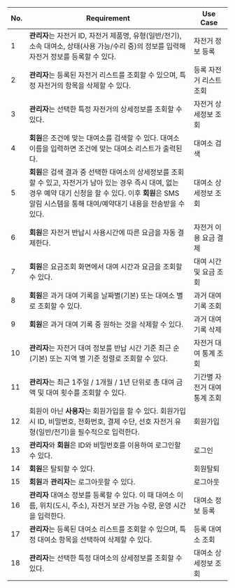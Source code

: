 | No. | Requirement                                                                                                                                                                                                                | Use Case                |
| --- | -------------------------------------------------------------------------------------------------------------------------------------------------------------------------------------------------------------------------- | ----------------------- |
| 1   | **관리자**는 자전거 ID, 자전거 제품명, 유형(일반/전기), 소속 대여소, 상태(사용 가능/수리 중)의 정보를 입력해 자전거 정보를 등록할 수 있다.                                                                                 | 자전거 정보 등록        |
| 2   | **관리자**는 등록된 자전거 리스트를 조회할 수 있으며, 특정 자전거의 항목을 삭제할 수 있다.                                                                                                                                 | 등록 자전거 리스트 조회 |
| 3   | **관리자**는 선택한 특정 자전거의 상세정보를 조회할 수 있다.                                                                                                                                                               | 자전거 상세정보 조회    |
| 4   | **회원**은 조건에 맞는 대여소를 검색할 수 있다. 대여소 이름을 입력하면 조건에 맞는 대여소 리스트가 출력된다.                                                                                                               | 대여소 검색             |
| 5   | **회원**은 검색 결과 중 선택한 대여소의 상세정보를 조회할 수 있고, 자전거가 남아 있는 경우 즉시 대여, 없는 경우 예약 대기 신청을 할 수 있다. 이후 **회원**은 SMS 알림 시스템을 통해 대여/예약대기 내용을 전송받을 수 있다. | 대여소 상세정보 조회    |
| 6   | **회원**은 자전거 반납시 사용시간에 따른 요금을 자동 결제한다. | 자전거 이용 요금 결제    |
| 7   | **회원**은 요금조회 화면에서 대여 시간과 요금을 조회할 수 있다. | 대여 시간 및 요금 조회  |
| 8   | **회원**은 과거 대여 기록을 날짜별(기본) 또는 대여소 별로 조회할 수 있다.  | 과거 대여 기록 조회  |
| 9   | **회원**은 과거 대여 기록 중 원하는 것을 삭제할 수 있다.  | 과거 대여 기록 삭제  |
| 10   | **관리자**는 자전거 대여 정보를 반납 시간 기준 최근 순 (기본) 또는 지역 별 기준 정렬로 조회할 수 있다. | 자전거 대여 통계 조회  |
| 11   | **관리자**는 최근 1주일 / 1개월 / 1년 단위로 총 대여 금액 및 대여 횟수를 조회할 수 있다. | 기간별 자전거 대여 통계 조회  |
| 12   | 회원이 아닌 **사용자**는 회원가입을 할 수 있다. 회원가입시 ID, 비밀번호, 전화번호, 결제 수단, 선호 자전거 유형(일반/전기)을 필수적으로 입력한다.  | 회원가입  |
| 13   | **관리자**와 **회원**은 ID와 비밀번호를 이용하여 로그인할 수 있다. | 로그인  |
| 14   | **회원**은 탈퇴할 수 있다. | 회원탈퇴  |
| 15   | **회원**과 **관리자**는 로그아웃할 수 있다. | 로그아웃  |
| 16   | **관리자** 대여소 정보를 등록할 수 있다. 이 때 대여소 이름, 위치(도시, 주소), 자전거 보관 가능 수량, 운영 시간을 입력한다. | 대여소 정보 등록  |
| 17   | **관리자**는 등록된 대여소 리스트를 조회할 수 있으며, 특정 대여소 항목을 선택하여 삭제할 수 있다. | 등록 대여소 조회  |
| 18   | **관리자**는 선택한 특정 대여소의 상세정보를 조회할 수 있다. | 대여소 상세정보 조회  |
